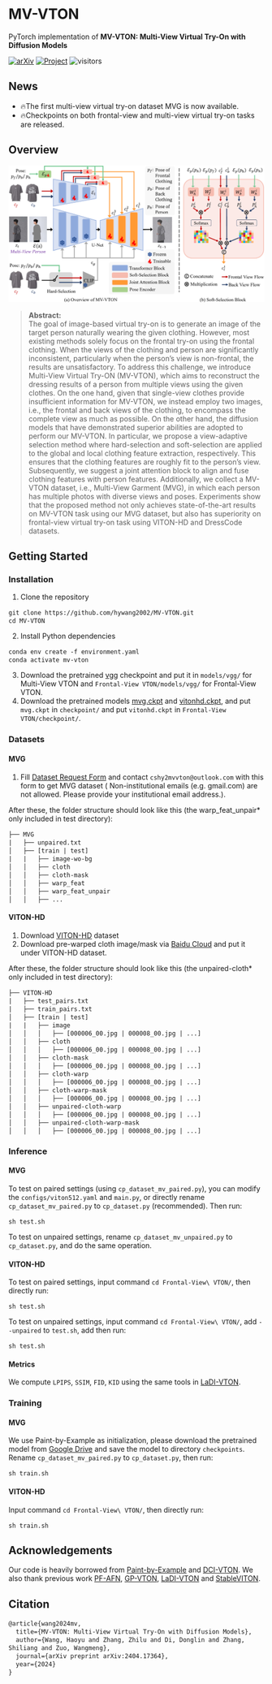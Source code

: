 # MV-VTON

PyTorch implementation of **MV-VTON: Multi-View Virtual Try-On with Diffusion Models**

[![arXiv](https://img.shields.io/badge/arXiv-2404.04908-b10.svg)](https://arxiv.org/abs/2404.17364)
[![Project](https://img.shields.io/badge/Project-Website-orange)](https://hywang2002.github.io/MV-VTON/)
![visitors](https://visitor-badge.laobi.icu/badge?page_id=hywang2002.MV-VTON)

## News
- 🔥The first multi-view virtual try-on dataset MVG is now available.
- 🔥Checkpoints on both frontal-view and multi-view virtual try-on tasks are released.

## Overview

![](assets/framework.png)
> **Abstract:**  
> The goal of image-based virtual try-on is to generate an image of the target person naturally wearing the given
> clothing. However, most existing methods solely focus on the frontal try-on using the frontal clothing. When the views
> of the clothing and person are significantly inconsistent, particularly when the person’s view is non-frontal, the
> results are unsatisfactory. To address this challenge, we introduce Multi-View Virtual Try-ON (MV-VTON), which aims to
> reconstruct the dressing results of a person from multiple views using the given clothes. On the one hand, given that
> single-view clothes provide insufficient information for MV-VTON, we instead employ two images, i.e., the frontal and
> back views of the clothing, to encompass the complete view as much as possible. On the other hand, the diffusion
> models
> that have demonstrated superior abilities are adopted to perform our MV-VTON. In particular, we propose a
> view-adaptive
> selection method where hard-selection and soft-selection are applied to the global and local clothing feature
> extraction, respectively. This ensures that the clothing features are roughly fit to the person’s view. Subsequently,
> we
> suggest a joint attention block to align and fuse clothing features with person features. Additionally, we collect a
> MV-VTON dataset, i.e., Multi-View Garment (MVG), in which each person has multiple photos with diverse views and
> poses.
> Experiments show that the proposed method not only achieves state-of-the-art results on MV-VTON task using our MVG
> dataset, but also has superiority on frontal-view virtual try-on task using VITON-HD and DressCode datasets.

## Getting Started

### Installation

1. Clone the repository

```shell
git clone https://github.com/hywang2002/MV-VTON.git
cd MV-VTON
```

2. Install Python dependencies

```shell
conda env create -f environment.yaml
conda activate mv-vton
```

3. Download the pretrained [vgg](https://drive.google.com/file/d/1rvow8jStPt8t2prDcSRlnf8yzXhrYeGo/view?usp=sharing)
   checkpoint and put it in `models/vgg/` for Multi-View VTON and `Frontal-View VTON/models/vgg/` for Frontal-View VTON.
4. Download the pretrained models [mvg.ckpt](https://pan.baidu.com/s/17SC8fHE5w2g7gEtzJgRRew?pwd=cshy)
   and [vitonhd.ckpt](https://pan.baidu.com/s/1R2yGgm35UwTpnXPEU6-tlA?pwd=cshy), and put `mvg.ckpt` in `checkpoint/` and
   put `vitonhd.ckpt`
   in `Frontal-View VTON/checkpoint/`.

### Datasets

#### MVG

1. Fill [Dataset Request Form](https://pan.baidu.com/s/12HAq0V4FfgpU_q8AeyZzwA?pwd=cshy) and
   contact `cshy2mvvton@outlook.com` with this form to get MVG dataset (
   Non-institutional emails (e.g. gmail.com) are not allowed. Please provide your institutional
   email address.).

After these, the folder structure should look like this (the warp_feat_unpair* only included in test directory):

```
├── MVG
|   ├── unpaired.txt
│   ├── [train | test]
|   |   ├── image-wo-bg
│   │   ├── cloth
│   │   ├── cloth-mask
│   │   ├── warp_feat
│   │   ├── warp_feat_unpair
│   │   ├── ...
```

#### VITON-HD

1. Download [VITON-HD](https://github.com/shadow2496/VITON-HD) dataset
2. Download pre-warped cloth image/mask via [Baidu Cloud](https://pan.baidu.com/s/1uQM0IOltOmbeqwdOKX5kCw?pwd=cshy) and
   put
   it under VITON-HD dataset.

After these, the folder structure should look like this (the unpaired-cloth* only included in test directory):

```
├── VITON-HD
|   ├── test_pairs.txt
|   ├── train_pairs.txt
│   ├── [train | test]
|   |   ├── image
│   │   │   ├── [000006_00.jpg | 000008_00.jpg | ...]
│   │   ├── cloth
│   │   │   ├── [000006_00.jpg | 000008_00.jpg | ...]
│   │   ├── cloth-mask
│   │   │   ├── [000006_00.jpg | 000008_00.jpg | ...]
│   │   ├── cloth-warp
│   │   │   ├── [000006_00.jpg | 000008_00.jpg | ...]
│   │   ├── cloth-warp-mask
│   │   │   ├── [000006_00.jpg | 000008_00.jpg | ...]
│   │   ├── unpaired-cloth-warp
│   │   │   ├── [000006_00.jpg | 000008_00.jpg | ...]
│   │   ├── unpaired-cloth-warp-mask
│   │   │   ├── [000006_00.jpg | 000008_00.jpg | ...]
```

### Inference

#### MVG

To test on paired settings (using `cp_dataset_mv_paired.py`), you can modify the `configs/viton512.yaml` and `main.py`,
or directly rename `cp_dataset_mv_paired.py` to `cp_dataset.py` (recommended). Then run:

```shell
sh test.sh
```

To test on unpaired settings, rename `cp_dataset_mv_unpaired.py` to `cp_dataset.py`, and do the same operation.

#### VITON-HD

To test on paired settings, input command `cd Frontal-View\ VTON/`, then directly run:

```shell
sh test.sh
```

To test on unpaired settings, input command `cd Frontal-View\ VTON/`, add `--unpaired` to `test.sh`, add then run:

```shell
sh test.sh
```

#### Metrics

We compute `LPIPS`, `SSIM`, `FID`, `KID` using the same tools in [LaDI-VTON](https://github.com/miccunifi/ladi-vton).

### Training

#### MVG

We use Paint-by-Example as initialization, please download the pretrained model
from [Google Drive](https://drive.google.com/file/d/15QzaTWsvZonJcXsNv-ilMRCYaQLhzR_i/view) and save the model to
directory `checkpoints`. Rename `cp_dataset_mv_paired.py` to `cp_dataset.py`, then run:

```shell
sh train.sh
```

#### VITON-HD

Input command `cd Frontal-View\ VTON/`, then directly run:

```shell
sh train.sh
```

## Acknowledgements

Our code is heavily borrowed from [Paint-by-Example](https://github.com/Fantasy-Studio/Paint-by-Example)
and [DCI-VTON](https://github.com/bcmi/DCI-VTON-Virtual-Try-On). We also
thank previous work [PF-AFN](https://github.com/geyuying/PF-AFN), [GP-VTON](https://github.com/xiezhy6/GP-VTON),
[LaDI-VTON](https://github.com/miccunifi/ladi-vton)
and [StableVITON](https://github.com/rlawjdghek/StableVITON).

## Citation

```
@article{wang2024mv,
  title={MV-VTON: Multi-View Virtual Try-On with Diffusion Models},
  author={Wang, Haoyu and Zhang, Zhilu and Di, Donglin and Zhang, Shiliang and Zuo, Wangmeng},
  journal={arXiv preprint arXiv:2404.17364},
  year={2024}
}
```
